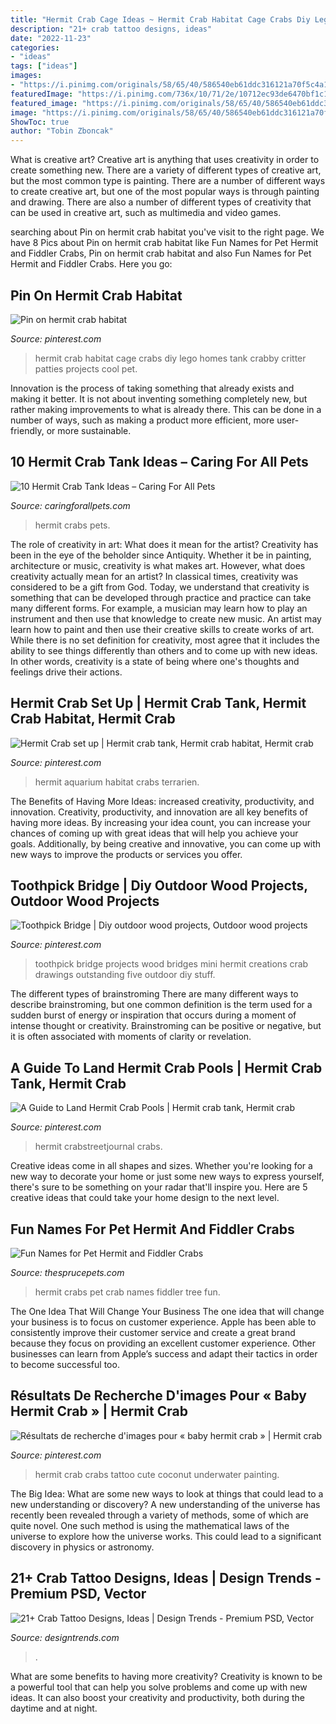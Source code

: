 ```yaml
---
title: "Hermit Crab Cage Ideas ~ Hermit Crab Habitat Cage Crabs Diy Lego Homes Tank Crabby Critter Patties Projects Cool Pet"
description: "21+ crab tattoo designs, ideas"
date: "2022-11-23"
categories:
- "ideas"
tags: ["ideas"]
images:
- "https://i.pinimg.com/originals/58/65/40/586540eb61ddc316121a70f5c4a1972e.jpg"
featuredImage: "https://i.pinimg.com/736x/10/71/2e/10712ec93de6470bf1c1c73af43be6b5.jpg"
featured_image: "https://i.pinimg.com/originals/58/65/40/586540eb61ddc316121a70f5c4a1972e.jpg"
image: "https://i.pinimg.com/originals/58/65/40/586540eb61ddc316121a70f5c4a1972e.jpg"
ShowToc: true
author: "Tobin Zboncak"
---
```



What is creative art?
Creative art is anything that uses creativity in order to create something new. There are a variety of different types of creative art, but the most common type is painting. There are a number of different ways to create creative art, but one of the most popular ways is through painting and drawing. There are also a number of different types of creativity that can be used in creative art, such as multimedia and video games.

	

		
searching about Pin on hermit crab habitat you've visit to the right page. We have 8 Pics about Pin on hermit crab habitat like Fun Names for Pet Hermit and Fiddler Crabs, Pin on hermit crab habitat and also Fun Names for Pet Hermit and Fiddler Crabs. Here you go:
		
    
## Pin On Hermit Crab Habitat

<img loading=lazy src="https://i.pinimg.com/736x/10/71/2e/10712ec93de6470bf1c1c73af43be6b5.jpg" onerror="this.onerror=null;this.src='https://tse2.mm.bing.net/th?id=OIP.4H4gQyBYA_GVtj6kRvEIOwHaJ3&amp;pid=15.1';" alt="Pin on hermit crab habitat">

_Source: pinterest.com_

>hermit crab habitat cage crabs diy lego homes tank crabby critter patties projects cool pet. 

	

Innovation is the process of taking something that already exists and making it better. It is not about inventing something completely new, but rather making improvements to what is already there. This can be done in a number of ways, such as making a product more efficient, more user-friendly, or more sustainable.

    
## 10 Hermit Crab Tank Ideas – Caring For All Pets

<img loading=lazy src="https://www.caringforallpets.com/wp-content/uploads/2020/08/inside-Hermit-Crab-Tank-Ideas.jpg" onerror="this.onerror=null;this.src='https://tse4.mm.bing.net/th?id=OIP.4gcSW2VwXKI4YF0qJLRN6AHaFj&amp;pid=15.1';" alt="10 Hermit Crab Tank Ideas – Caring For All Pets">

_Source: caringforallpets.com_

>hermit crabs pets. 

	

The role of creativity in art: What does it mean for the artist?
Creativity has been in the eye of the beholder since Antiquity. Whether it be in painting, architecture or music, creativity is what makes art. However, what does creativity actually mean for an artist? In classical times, creativity was considered to be a gift from God. Today, we understand that creativity is something that can be developed through practice and practice can take many different forms. For example, a musician may learn how to play an instrument and then use that knowledge to create new music. An artist may learn how to paint and then use their creative skills to create works of art. While there is no set definition for creativity, most agree that it includes the ability to see things differently than others and to come up with new ideas. In other words, creativity is a state of being where one's thoughts and feelings drive their actions.

    
## Hermit Crab Set Up | Hermit Crab Tank, Hermit Crab Habitat, Hermit Crab

<img loading=lazy src="https://i.pinimg.com/originals/58/65/40/586540eb61ddc316121a70f5c4a1972e.jpg" onerror="this.onerror=null;this.src='https://tse4.mm.bing.net/th?id=OIP.qvHGACbH2bz_ydYOelurlQHaFj&amp;pid=15.1';" alt="Hermit Crab set up | Hermit crab tank, Hermit crab habitat, Hermit crab">

_Source: pinterest.com_

>hermit aquarium habitat crabs terrarien. 

	

The Benefits of Having More Ideas: increased creativity, productivity, and innovation.
Creativity, productivity, and innovation are all key benefits of having more ideas. By increasing your idea count, you can increase your chances of coming up with great ideas that will help you achieve your goals. Additionally, by being creative and innovative, you can come up with new ways to improve the products or services you offer.

    
## Toothpick Bridge | Diy Outdoor Wood Projects, Outdoor Wood Projects

<img loading=lazy src="https://i.pinimg.com/originals/f9/32/7c/f9327c2bdb072d80992d49fd54440792.jpg" onerror="this.onerror=null;this.src='https://tse2.mm.bing.net/th?id=OIP.ziLZEVB2E3ANVfSjaA8J1gHaF3&amp;pid=15.1';" alt="Toothpick Bridge | Diy outdoor wood projects, Outdoor wood projects">

_Source: pinterest.com_

>toothpick bridge projects wood bridges mini hermit creations crab drawings outstanding five outdoor diy stuff. 

	

The different types of brainstroming
There are many different ways to describe brainstroming, but one common definition is the term used for a sudden burst of energy or inspiration that occurs during a moment of intense thought or creativity. Brainstroming can be positive or negative, but it is often associated with moments of clarity or revelation.

    
## A Guide To Land Hermit Crab Pools | Hermit Crab Tank, Hermit Crab

<img loading=lazy src="https://i.pinimg.com/originals/f4/fb/9c/f4fb9ca4cc135cd0b75de509cb9bbeaa.jpg" onerror="this.onerror=null;this.src='https://tse1.mm.bing.net/th?id=OIP.HDA0OTiMytIZmV2UZn2keQHaJ4&amp;pid=15.1';" alt="A Guide to Land Hermit Crab Pools | Hermit crab tank, Hermit crab">

_Source: pinterest.com_

>hermit crabstreetjournal crabs. 

	

Creative ideas come in all shapes and sizes. Whether you're looking for a new way to decorate your home or just some new ways to express yourself, there's sure to be something on your radar that'll inspire you. Here are 5 creative ideas that could take your home design to the next level.

    
## Fun Names For Pet Hermit And Fiddler Crabs

<img loading=lazy src="https://fthmb.tqn.com/6JElPSL9L1KUgOdn65KxEg2Kzac=/4093x2961/filters:fill(auto,1)/a-curious-hermit-crab--decapod-crustaceans-of-the-superfamily-paguroidea-comes-out-the-tree-roots-to-forage-for-food-667214918-5a8ef5881f4e130036f28d31.jpg" onerror="this.onerror=null;this.src='https://tse1.mm.bing.net/th?id=OIP.xJmiRXkv9LmpACueBSEnXQHaFW&amp;pid=15.1';" alt="Fun Names for Pet Hermit and Fiddler Crabs">

_Source: thesprucepets.com_

>hermit crabs pet crab names fiddler tree fun. 

	

The One Idea That Will Change Your Business
The one idea that will change your business is to focus on customer experience. Apple has been able to consistently improve their customer service and create a great brand because they focus on providing an excellent customer experience. Other businesses can learn from Apple’s success and adapt their tactics in order to become successful too.

    
## Résultats De Recherche D&#039;images Pour « Baby Hermit Crab » | Hermit Crab

<img loading=lazy src="https://i.pinimg.com/736x/df/4e/8f/df4e8f324a523344965e3e24a5e4c86a--hermit-crabs-hermit-crab-tattoo.jpg" onerror="this.onerror=null;this.src='https://tse3.mm.bing.net/th?id=OIP.DgSY04nWD6ArNG3rLQY1MwHaE6&amp;pid=15.1';" alt="Résultats de recherche d&#039;images pour « baby hermit crab » | Hermit crab">

_Source: pinterest.com_

>hermit crab crabs tattoo cute coconut underwater painting. 

	

The Big Idea: What are some new ways to look at things that could lead to a new understanding or discovery?
A new understanding of the universe has recently been revealed through a variety of methods, some of which are quite novel. One such method is using the mathematical laws of the universe to explore how the universe works. This could lead to a significant discovery in physics or astronomy.

    
## 21+ Crab Tattoo Designs, Ideas | Design Trends - Premium PSD, Vector

<img loading=lazy src="https://images.designtrends.com/wp-content/uploads/2016/07/19144509/Crab-Dot-Work-Leg-Tattoo.jpg" onerror="this.onerror=null;this.src='https://tse4.mm.bing.net/th?id=OIP.WLcxhUWe1K3GsJqQzJkATwHaHa&amp;pid=15.1';" alt="21+ Crab Tattoo Designs, Ideas | Design Trends - Premium PSD, Vector">

_Source: designtrends.com_

>. 

	

What are some benefits to having more creativity?
Creativity is known to be a powerful tool that can help you solve problems and come up with new ideas. It can also boost your creativity and productivity, both during the daytime and at night.

